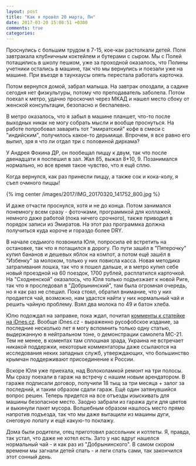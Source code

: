 ```yaml
---
layout: post
title: "Как я провёл 20 марта, Пн"
date: 2017-03-20 15:08:51 +0300
comments: true
categories: 
---
```

Проснулись с большим трудом в 7-15, кое-как растолкали детей. Поля завтракала клубничным коктейлем и бутерами с сыром. Мы с Полей потащились в школу пешком, уже за проходной оказалось, что Полины учетники остались в машине, так что мы вернулись и поезали уже на машине. При въезде в таунхаусы опять перестала работать карточка.

Потом вернулся домой, забрал малыша. На завтрак опоздали, а садике сегодня нет физкультуры, потому что преподаватель заболела. Потом поехал к метро, удачно проскочил через МКАД и нашел место сбоку от женской консультации, безопасно и беспалевно.

В метро оказалось, что я забыл в машине планшет, что-то после выходных никак не могу собрать мысли и вообще проснуться. На работе попробовал заварить тот "эмиратский" кофе в смеси с "индийским", получилось какое-то дерьмище. Впрочем, я все равно его выпил, зря я что ли отдал три с половиной дирхама?

У Андрея Фокина ДР, он пообещал пиццу к двум, так что после двенадцати я поспешил в зал. Жал 85, выжал 8\*10, 9. Позанимался нормально, но все время такое чувство, что я ещё сплю.

Когда вернулся, как раз принесли пиццу, а также сок и кока-колу, я съел очмного пиццы!

{% img center /images/2017/IMG_20170320_141752_800.jpg %}

И даже отчасти проснулся, хотя и не до конца. Потом занимался понемногу всем сразу - фоточками, программкой для коллажей, немного даже работой (пока ничего срочного), также приводил в порядок записи из Эмиратов. На этот раз программка должна получиться куда короче и гораздо более DRY.

В начале седьмого позвонила Юля, попросила её встретить на остановке, так что я потащился в дорогу. По пути зашёл в "Пятерочку" купил бананов и дешевых яблок на компот, а потом ещё зашёл в "Избенку" за молоком, только у них повисла касса. Новая методика затраливания лошка, так что я пошел дальше, и в метро купил себе новый проездной на 60 поездок, 1700 рублей, расплатился карточкой. На "Сходненской" оказалось, что Юля только подъезжает к новой Риге, так что я проследовал в "Добрынинский", там была огромная очередь, но я как раз не спешил. Пока стоял, обратил внимание, что у них продается чай, возможно, нам удастся найти у них нормальный чай и решить чайную проблему. Взял два молока по 49 и батон хлеба.

Юлю подождал на заправке, пока ждал, почитал [комменты к статейке на iDnes.cz](http://zpravy.idnes.cz/ukrajina-krym-okupace-anexe-rozhovor-tetana-peconcykova-jeden-svet-114-/zahranicni.aspx?c=A170316_134627_zahranicni_ert). Вообще iDnes.cz - выраженно русофобское издание, за последние несколько лет я могу вспомнить только одну статью, выдержанную в нейтральном тоне, о демонстрации самолета МС-21. Тем не менее, в коментах там сплошная зрада, Украина не встречает никакой поддержки, некоторые комментаторы даже ссылаются на исследования неких западных служб, утверждающих, что большинство крымчан поддерживают присоединение к России.

Вскоре Юля уже приехала, над Волоколамкой ремонт на три полосы. Мы сразу поехали в гараж на встречу с нашим новым арендатором. В гараже подписали договор, получили 18 тыщ за три месяца + залог за последний, и таким образом сдали гараж. Ещё один затянувшийся вопрос решен. Теперь придется на все отъезды изыскивать для машины безопасное место. Заодно забрали из гаража дуги для цветов и выкинули пакет мусора. Волшебным образом нашлось место прямо напротив подъезда, так что мы даже вытащили из машины дуги, снеговую лопату и ещё какую-то поклажу.

Дома были родители, отец приготовил рассольник и котлеты. Я, правда, так устал, что даже не хотел есть. Зато у нас вдруг нашелся нормальный чай - и как раз из "Добрынинского". В самом скором времени мы загнали детей спать - и леги спать сами, так закончился 
этот сонный день.